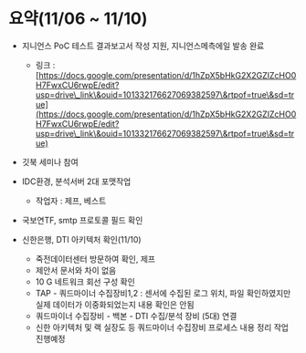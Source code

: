 # 요약(11/06 \~ 11/10)



*   지니언스 PoC 테스트 결과보고서 작성 지원, 지니언스메측에일 발송 완료

    * 링크 : [https://docs.google.com/presentation/d/1hZpX5bHkG2X2GZIZcHO0H7FwxCU6rwpE/edit?usp=drive\_link\&ouid=101332176627069382597\&rtpof=true\&sd=true](https://docs.google.com/presentation/d/1hZpX5bHkG2X2GZIZcHO0H7FwxCU6rwpE/edit?usp=drive\_link\&ouid=101332176627069382597\&rtpof=true\&sd=true)


* 깃북 세미나 참여
* IDC환경, 분석서버 2대 포맷작업
  * 작업자 : 제프, 베스트
* 국보연TF, smtp 프로토콜 필드 확인
* 신한은행, DTI 아키텍처 확인(11/10)
  * 죽전데이터센터 방문하여 확인, 제프
  * 제안서 문서와 차이 없음
  * 10 G 네트워크 회선 구성 확인
  * TAP - 쿼드마이너 수집장비1,2 : 센서에 수집된 로그 위치, 파일 확인하였지만 실제 데이터가 이중화되었는지 내용 확인은 안됨
  * 쿼드마이너 수집장비 - 백본 - DTI 수집/분석 장비 (5대) 연결&#x20;
  * 신한 아키텍처 및 랙 실장도 등 쿼드마이너 수집장비 프로세스 내용 정리 작업 진행예정

